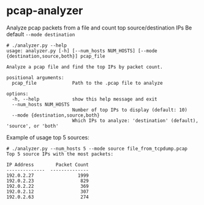 # pcap-analyzer
Analyze pcap packets from a file and count top source/destination IPs
Be default `--mode destination`
```
# ./analyzer.py --help
usage: analyzer.py [-h] [--num_hosts NUM_HOSTS] [--mode {destination,source,both}] pcap_file

Analyze a pcap file and find the top IPs by packet count.

positional arguments:
  pcap_file             Path to the .pcap file to analyze

options:
  -h, --help            show this help message and exit
  --num_hosts NUM_HOSTS
                        Number of top IPs to display (default: 10)
  --mode {destination,source,both}
                        Which IPs to analyze: 'destination' (default), 'source', or 'both'
```
Example of usage top 5 sources:
```
# ./analyzer.py --num_hosts 5 --mode source file_from_tcpdump.pcap
Top 5 source IPs with the most packets:

IP Address        Packet Count
--------------  --------------
192.0.2.27                1999
192.0.2.23                 829
192.0.2.22                 369
192.0.2.12                 307
192.0.2.63                 274
```
